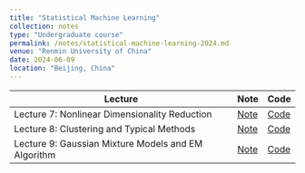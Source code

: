 ```yaml
---
title: "Statistical Machine Learning"
collection: notes
type: "Undergraduate course"
permalink: /notes/statistical-machine-learning-2024.md
venue: "Renmin University of China"
date: 2024-06-09
location: "Beijing, China"
---
```



| Lecture                                               | Note   | Code                                                         |
| --------                                              | ------ | ------------------------------------------------------------ |
| Lecture 7: Nonlinear Dimensionality Reduction         | [Note](/files/statistical-machine-learning-2024/lec7.pdf)   | [Code](/files/statistical-machine-learning-2024/lec7.ipynb)                          |
| Lecture 8: Clustering and Typical Methods             | [Note](/files/statistical-machine-learning-2024/lec8.pdf)   | [Code](/files/statistical-machine-learning-2024/lec8.ipynb)|
| Lecture 9: Gaussian Mixture Models and EM Algorithm   | [Note](/files/statistical-machine-learning-2024/lec9.pdf)   | [Code](/files/statistical-machine-learning-2024/lec9.ipynb)
